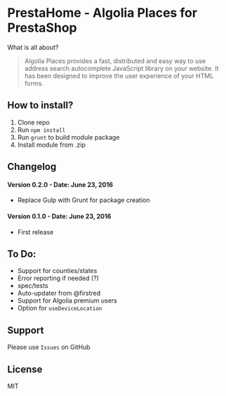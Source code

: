 # PrestaHome - Algolia Places for PrestaShop

What is all about?

> Algolia Places provides a fast, distributed and easy way to use address search autocomplete JavaScript library on your website. It has been designed to improve the user experience of your HTML forms.

## How to install?

1. Clone repo
2. Run `npm install`
3. Run `grunt` to build module package
4. Install module from .zip

## Changelog

#### Version 0.2.0 - Date: June 23, 2016
* Replace Gulp with Grunt for package creation

#### Version 0.1.0 - Date: June 23, 2016

* First release

## To Do:

* Support for counties/states
* Error reporting if needed (?)
* spec/tests
* Auto-updater from @firstred
* Support for Algolia premium users
* Option for `useDeviceLocation`

## Support

Please use `Issues` on GitHub

## License

MIT